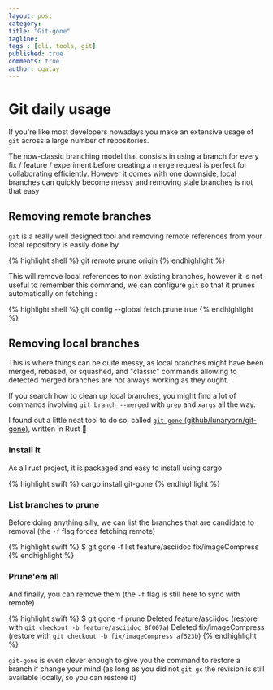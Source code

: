 ```yaml
---
layout: post
category:
title: "Git-gone"
tagline:
tags : [cli, tools, git]
published: true
comments: true
author: cgatay
---
```


# Git daily usage

If you're like most developers nowadays you make an extensive usage of `git` across a large number of repositories.

The now-classic branching model that consists in using a branch for every fix / feature / experiment before 
creating a merge request is perfect for collaborating efficiently. 
However it comes with one downside, local branches can quickly become messy and removing stale branches is not that easy

## Removing remote branches

`git` is a really well designed tool and removing remote references from your local repository is easily done by 

{% highlight shell %}
git remote prune origin
{% endhighlight %}

This will remove local references to non existing branches, however it is not useful to remember this command, we can configure `git` so that it
prunes automatically on fetching : 

{% highlight shell %}
git config --global fetch.prune true
{% endhighlight %}

## Removing local branches

This is where things can be quite messy, as local branches might have been merged, rebased, or squashed, and "classic" commands
allowing to detected merged branches are not always working as they ought.

If you search how to clean up local branches, you might find a lot of commands involving `git branch --merged` with `grep` and `xargs`
all the way.

I found out a little neat tool to do so, called [`git-gone` (github/lunaryorn/git-gone)](https://github.com/lunaryorn/git-gone), written in Rust 🧡

### Install it

As all rust project, it is packaged and easy to install using cargo

{% highlight swift %}
cargo install git-gone
{% endhighlight %}

### List branches to prune

Before doing anything silly, we can list the branches that are candidate to removal (the `-f` flag forces fetching remote)

{% highlight swift %}
$ git gone -f list
feature/asciidoc
fix/imageCompress
{% endhighlight %}


### Prune'em all

And finally, you can remove them (the `-f` flag is still here to sync with remote)

{% highlight swift %}
$ git gone -f prune
Deleted feature/asciidoc (restore with `git checkout -b feature/asciidoc 8f007a`)
Deleted fix/imageCompress (restore with `git checkout -b fix/imageCompress af523b`)
{% endhighlight %}

`git-gone` is even clever enough to give you the command to restore a branch if change your mind 
(as long as you did not `git gc` the revision is still available locally, so you can restore it)